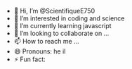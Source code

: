 - 👋 Hi, I’m @ScientifiqueE750
- 👀 I’m interested in coding and science
- 🌱 I’m currently learning javascript
- 💞️ I’m looking to collaborate on ...
- 📫 How to reach me ...
- 😄 Pronouns: he il
- ⚡ Fun fact: 

<!---
ScientifiqueE750/ScientifiqueE750 is a ✨ special ✨ repository because its `README.md` (this file) appears on your GitHub profile.
You can click the Preview link to take a look at your changes.
--->
